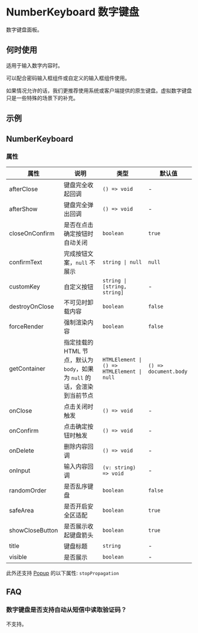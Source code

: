 # NumberKeyboard 数字键盘 <Experimental></Experimental>

数字键盘面板。

## 何时使用

适用于输入数字内容时。

可以配合密码输入框组件或自定义的输入框组件使用。

如果情况允许的话，我们更推荐使用系统或客户端提供的原生键盘。虚拟数字键盘只是一些特殊的场景下的补充。

## 示例

<code src="./demos/demo1.tsx"></code>

<code src="./demos/demo2.tsx"></code>

## NumberKeyboard

### 属性

| 属性            | 说明                                                                      | 类型                                       | 默认值                |
| --------------- | ------------------------------------------------------------------------- | ------------------------------------------ | --------------------- |
| afterClose      | 键盘完全收起回调                                                          | `() => void`                               | -                     |
| afterShow       | 键盘完全弹出回调                                                          | `() => void`                               | -                     |
| closeOnConfirm  | 是否在点击确定按钮时自动关闭                                              | `boolean`                                  | `true`                |
| confirmText     | 完成按钮文案，`null` 不展示                                               | `string \| null`                           | `null`                |
| customKey       | 自定义按钮                                                                | `string \| [string, string]`               | -                     |
| destroyOnClose  | 不可见时卸载内容                                                          | `boolean`                                  | `false`               |
| forceRender     | 强制渲染内容                                                              | `boolean`                                  | `false`               |
| getContainer    | 指定挂载的 HTML 节点，默认为 `body`，如果为 `null` 的话，会渲染到当前节点 | `HTMLElement \| () => HTMLElement \| null` | `() => document.body` |
| onClose         | 点击关闭时触发                                                            | `() => void`                               | -                     |
| onConfirm       | 点击确定按钮时触发                                                        | `() => void`                               | -                     |
| onDelete        | 删除内容回调                                                              | `() => void`                               | -                     |
| onInput         | 输入内容回调                                                              | `(v: string) => void`                      | -                     |
| randomOrder     | 是否乱序键盘                                                              | `boolean`                                  | `false`               |
| safeArea        | 是否开启安全区适配                                                        | `boolean`                                  | `true`                |
| showCloseButton | 是否展示收起键盘箭头                                                      | `boolean`                                  | `true`                |
| title           | 键盘标题                                                                  | `string`                                   | -                     |
| visible         | 是否展示                                                                  | `boolean`                                  | -                     |

此外还支持 [Popup](/zh/components/popup) 的以下属性: `stopPropagation`

## FAQ

### 数字键盘是否支持自动从短信中读取验证码？

不支持。
